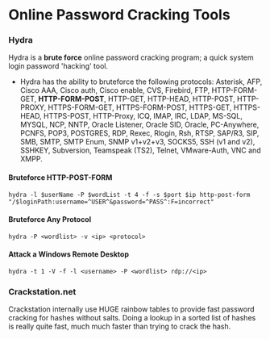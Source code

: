 # Online Password Cracking Tools

### **Hydra**

Hydra is a **brute force** online password cracking program; a quick system login password 'hacking' tool.

* Hydra has the ability to bruteforce the following protocols: Asterisk, AFP, Cisco AAA, Cisco auth, Cisco enable, CVS, Firebird, FTP, HTTP-FORM-GET, **HTTP-FORM-POST**, HTTP-GET, HTTP-HEAD, HTTP-POST, HTTP-PROXY, HTTPS-FORM-GET, HTTPS-FORM-POST, HTTPS-GET, HTTPS-HEAD, HTTPS-POST, HTTP-Proxy, ICQ, IMAP, IRC, LDAP, MS-SQL, MYSQL, NCP, NNTP, Oracle Listener, Oracle SID, Oracle, PC-Anywhere, PCNFS, POP3, POSTGRES, RDP, Rexec, Rlogin, Rsh, RTSP, SAP/R3, SIP, SMB, SMTP, SMTP Enum, SNMP v1+v2+v3, SOCKS5, SSH (v1 and v2), SSHKEY, Subversion, Teamspeak (TS2), Telnet, VMware-Auth, VNC and XMPP.

#### Bruteforce HTTP-POST-FORM

```
hydra -l $userName -P $wordList -t 4 -f -s $port $ip http-post-form "/$loginPath:username=^USER^&password=^PASS^:F=incorrect"
```

#### Bruteforce Any Protocol

```
hydra -P <wordlist> -v <ip> <protocol>
```

#### Attack a Windows Remote Desktop

```
hydra -t 1 -V -f -l <username> -P <wordlist> rdp://<ip>
```



### Crackstation.net

Crackstation internally use HUGE rainbow tables to provide fast password cracking for hashes without salts. Doing a lookup in a sorted list of hashes is really quite fast, much much faster than trying to crack the hash.
